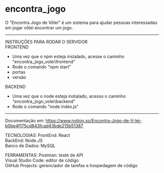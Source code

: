 # encontra_jogo
O "Encontra Jogo de Vôlei" é um sistema para ajudar pessoas interessadas em jogar vôlei encontrar um jogo.

----------------------------------------  

INSTRUÇÕES PARA RODAR O SERVIDOR  
FRONTEND  
- Uma vez que o npm esteja instalado, acesse o caminho "encontra_jogo_volei\frontend"  
- Rode o comando "npm start"  
- portas  
- versão  

BACKEND  
- Uma vez que o node esteja instalado, acesso o caminho "encontra_jogo_volei\backend"  
- Rode o comando "node index.js"

----------------------------------------  

Documentação em:
https://www.notion.so/Encontra-Jogo-de-V-lei-b0be4f175cd843fcad43bde215b51387

TECNOLOGIAS:
FrontEnd: React  
BackEnd: Node.JS  
Banco de Dados: MySQL  

FERRAMENTAS:
Postman: teste de API  
Visual Studio Code: editor de código  
GitHub Projects: gerenciador de tarefas e hospedagem de código  